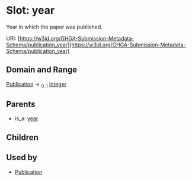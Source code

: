 
# Slot: year


Year in which the paper was published.

URI: [https://w3id.org/GHGA-Submission-Metadata-Schema/publication_year](https://w3id.org/GHGA-Submission-Metadata-Schema/publication_year)


## Domain and Range

[Publication](Publication.md) &#8594;  <sub>0..1</sub> [Integer](types/Integer.md)

## Parents

 *  is_a: [year](year.md)

## Children


## Used by

 * [Publication](Publication.md)
